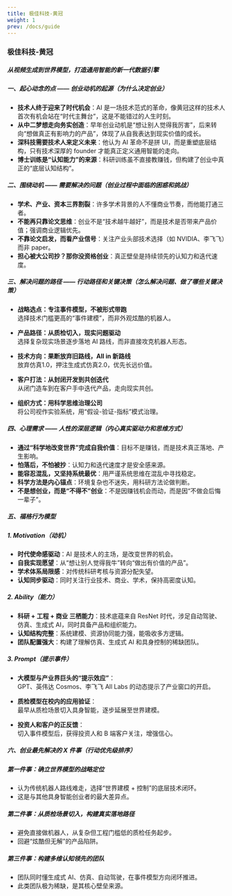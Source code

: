 ```yaml
---
title: 极佳科技-黄冠
weight: 1
prev: /docs/guide
---
```

###  极佳科技-黄冠 
#####  从视频生成到世界模型，打造通用智能的新一代数据引擎

##### 一、起心动念的点 —— 创业动机的起源（为什么决定创业）

- **技术人终于迎来了时代机会**：AI 是一场技术范式的革命，像黄冠这样的技术人首次有机会站在“时代主舞台”，这是不能错过的人生时刻。
- **从中二梦想走向务实创造**：早年创业动机是“想让别人觉得我厉害”，后来转向“想做真正有影响力的产品”，体现了从自我表达到现实价值的成长。
- **深科技需要技术人来定义未来**：他认为 AI 革命不是拼 UI，而是重塑底层结构，只有技术深厚的 founder 才能真正定义通用智能的走向。
- **博士训练是“认知能力”的来源**：科研训练虽不直接教赚钱，但构建了创业中真正的“底层认知结构”。

##### 二、围绕动机 —— 需要解决的问题（创业过程中面临的困惑和挑战）

- **学术、产业、资本三界割裂**：许多学术背景的人不懂商业节奏，而他能打通三者。
- **不能再只靠论文思维**：创业不是“技术越牛越好”，而是技术是否带来产品价值；强调商业逻辑优先。
- **不靠论文启发，而看产业信号**：关注产业头部技术选择（如 NVIDIA、李飞飞）而非 paper。
- **担心被大公司抄？那你没资格创业**：真正壁垒是持续领先的认知力和迭代速度。

##### 三、解决问题的路径 —— 行动路径和关键决策（怎么解决问题、做了哪些关键决策）

- **战略选点：专注事件模型，不被形式带跑**  
  选择技术门槛更高的“事件建模”，而非外观炫酷的机器人。

- **产品路径：从质检切入，现实问题驱动**  
  选择复杂现实场景逐步落地 AI 路线，而非直接攻克机器人形态。

- **技术方向：果断放弃旧路线，All in 新路线**  
  放弃仿真1.0，押注生成式仿真2.0，优先长远价值。

- **客户打法：从封闭开发到共创迭代**  
  从闭门造车到在客户手中迭代产品，走向现实共创。

- **组织方式：用科学思维治理公司**  
  将公司视作实验系统，用“假设-验证-指标”模式治理。

##### 四、心理需求 —— 人性的深层逻辑（内心真实驱动力和思维方式）

- **通过“科学地改变世界”完成自我价值**：目标不是赚钱，而是技术真正落地、产生影响。
- **怕落后，不怕被抄**：认知力和迭代速度才是安全感来源。
- **能容忍混乱，又坚持系统最优**：用严谨系统思维在混乱中寻找稳定。
- **科学方法是内心锚点**：环境复杂也不迷失，用科研方法论做判断。
- **不是想创业，而是“不得不”创业**：不是因赚钱机会而动，而是因“不做会后悔一辈子”。

##### 五、福格行为模型

##### 1. Motivation（动机）

- **时代使命感驱动**：AI 是技术人的主场，是改变世界的机会。
- **自我实现愿望**：从“想让别人觉得我牛”转向“做出有价值的产品”。
- **学术体系局限感**：对传统科研考核与资源分配失望。
- **认知同步驱动**：同时关注行业技术、商业、学术，保持高密度认知。

##### 2. Ability（能力）

- **科研 + 工程 + 商业 三栖能力**：技术底蕴来自 ResNet 时代，涉足自动驾驶、仿真、生成式 AI，同时具备产品和组织能力。
- **认知结构完整**：系统建模、资源协同能力强，能吸收多方逻辑。
- **团队配置强大**：构建了理解仿真、生成式 AI 和具身控制的稀缺团队。

##### 3. Prompt（提示事件）

- **大模型与产业界巨头的“提示效应”**：  
  GPT、英伟达 Cosmos、李飞飞 All Labs 的动态提示了产业窗口的开启。

- **质检模型在校内的应用验证**：  
  最早从质检场景切入具身智能，逐步延展至世界建模。

- **投资人和客户的正反馈**：  
  切入事件模型后，获得投资人和 B 端客户关注，增强信心。

##### 六、创业最先解决的 X 件事（行动优先级排序）

##### 第一件事：确立世界模型的战略定位

- 认为传统机器人路线难走，选择“世界建模 + 控制”的底层技术闭环。
- 这是与其他具身智能创业者的最大差异点。

##### 第二件事：从质检场景切入，构建真实落地路径

- 避免直接做机器人，从复杂但工程门槛低的质检任务起步。
- 回避“炫酷但无解”的产品陷阱。

##### 第三件事：构建多维认知领先的团队

- 团队同时懂生成式 AI、仿真、自动驾驶，在事件模型方向闭环推进。
- 此类团队极为稀缺，是其核心壁垒来源。


[page-bundles]: https://gohugo.io/content-management/page-bundles/#leaf-bundles